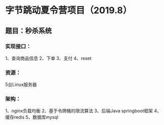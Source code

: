 # 字节跳动夏令营项目（2019.8）
## 题目：秒杀系统
### 实现接口：
1、查询商品信息
2、下单
3、支付
4、reset
### 资源：
5台Linux服务器
### 架构：
1、nginx负载均衡
2、基于令牌桶的限流算法
3、后端Java springboot框架
4、缓存redis
5、数据库mysql
